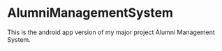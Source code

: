 # AlumniManagementSystem

This is the android app version of my major project Alumni Management System.
